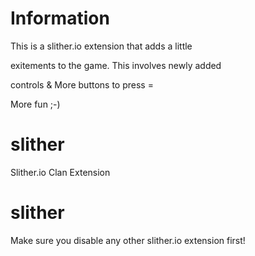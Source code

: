 # Information

This is a slither.io extension that adds a little

exitements to the game. This involves newly added

controls & More buttons to press =

More fun ;-)


# slither
Slither.io Clan Extension

# slither
Make sure you disable any other slither.io extension first!
